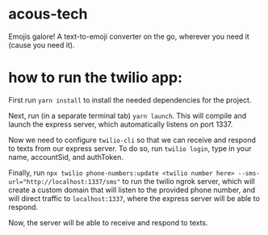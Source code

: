 # acous-tech
Emojis galore! A text-to-emoji converter on the go, wherever you need it (cause you need it).

# how to run the twilio app:

First run `yarn install` to install the needed dependencies for the project.

Next, run (in a separate terminal tab) `yarn launch`. This will compile and launch 
the express server, which automatically listens on port 1337.

Now we need to configure `twilio-cli` so that we can receive and respond to texts from our express server.
To do so, run `twilio login`, type in your name, accountSid, and authToken.

Finally, run `npx twilio phone-numbers:update <twilio number here> --sms-url="http://localhost:1337/sms"` 
to run the twilio ngrok server, which will create a custom domain that will listen to the provided
phone number, and will direct traffic to `localhost:1337`, where the express server will be able to 
respond.

Now, the server will be able to receive and respond to texts.
